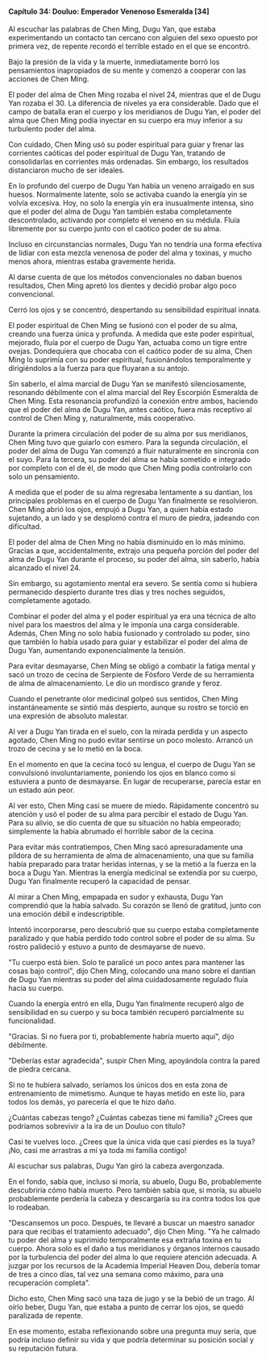 
#### Capítulo 34: Douluo: Emperador Venenoso Esmeralda [34]


Al escuchar las palabras de Chen Ming, Dugu Yan, que estaba experimentando un contacto tan cercano con alguien del sexo opuesto por primera vez, de repente recordó el terrible estado en el que se encontró.

Bajo la presión de la vida y la muerte, inmediatamente borró los pensamientos inapropiados de su mente y comenzó a cooperar con las acciones de Chen Ming.

El poder del alma de Chen Ming rozaba el nivel 24, mientras que el de Dugu Yan rozaba el 30. La diferencia de niveles ya era considerable. Dado que el campo de batalla eran el cuerpo y los meridianos de Dugu Yan, el poder del alma que Chen Ming podía inyectar en su cuerpo era muy inferior a su turbulento poder del alma.

Con cuidado, Chen Ming usó su poder espiritual para guiar y frenar las corrientes caóticas del poder espiritual de Dugu Yan, tratando de consolidarlas en corrientes más ordenadas. Sin embargo, los resultados distanciaron mucho de ser ideales.

En lo profundo del cuerpo de Dugu Yan había un veneno arraigado en sus huesos. Normalmente latente, solo se activaba cuando la energía yin se volvía excesiva. Hoy, no solo la energía yin era inusualmente intensa, sino que el poder del alma de Dugu Yan también estaba completamente descontrolado, activando por completo el veneno en su médula. Fluía libremente por su cuerpo junto con el caótico poder de su alma.

Incluso en circunstancias normales, Dugu Yan no tendría una forma efectiva de lidiar con esta mezcla venenosa de poder del alma y toxinas, y mucho menos ahora, mientras estaba gravemente herida.

Al darse cuenta de que los métodos convencionales no daban buenos resultados, Chen Ming apretó los dientes y decidió probar algo poco convencional.

Cerró los ojos y se concentró, despertando su sensibilidad espiritual innata.

El poder espiritual de Chen Ming se fusionó con el poder de su alma, creando una fuerza única y profunda. A medida que este poder espiritual, mejorado, fluía por el cuerpo de Dugu Yan, actuaba como un tigre entre ovejas. Dondequiera que chocaba con el caótico poder de su alma, Chen Ming lo suprimía con su poder espiritual, fusionándolos temporalmente y dirigiéndolos a la fuerza para que fluyaran a su antojo.

Sin saberlo, el alma marcial de Dugu Yan se manifestó silenciosamente, resonando débilmente con el alma marcial del Rey Escorpión Esmeralda de Chen Ming. Esta resonancia profundizó la conexión entre ambos, haciendo que el poder del alma de Dugu Yan, antes caótico, fuera más receptivo al control de Chen Ming y, naturalmente, más cooperativo.

Durante la primera circulación del poder de su alma por sus meridianos, Chen Ming tuvo que guiarlo con esmero. Para la segunda circulación, el poder del alma de Dugu Yan comenzó a fluir naturalmente en sincronía con el suyo. Para la tercera, su poder del alma se había sometido e integrado por completo con el de él, de modo que Chen Ming podía controlarlo con solo un pensamiento.

A medida que el poder de su alma regresaba lentamente a su dantian, los principales problemas en el cuerpo de Dugu Yan finalmente se resolvieron. Chen Ming abrió los ojos, empujó a Dugu Yan, a quien había estado sujetando, a un lado y se desplomó contra el muro de piedra, jadeando con dificultad.

El poder del alma de Chen Ming no había disminuido en lo más mínimo. Gracias a que, accidentalmente, extrajo una pequeña porción del poder del alma de Dugu Yan durante el proceso, su poder del alma, sin saberlo, había alcanzado el nivel 24.

Sin embargo, su agotamiento mental era severo. Se sentía como si hubiera permanecido despierto durante tres días y tres noches seguidos, completamente agotado.

Combinar el poder del alma y el poder espiritual ya era una técnica de alto nivel para los maestros del alma y le imponía una carga considerable. Además, Chen Ming no solo había fusionado y controlado su poder, sino que también lo había usado para guiar y estabilizar el poder del alma de Dugu Yan, aumentando exponencialmente la tensión.

Para evitar desmayarse, Chen Ming se obligó a combatir la fatiga mental y sacó un trozo de cecina de Serpiente de Fósforo Verde de su herramienta de alma de almacenamiento. Le dio un mordisco grande y feroz.

Cuando el penetrante olor medicinal golpeó sus sentidos, Chen Ming instantáneamente se sintió más despierto, aunque su rostro se torció en una expresión de absoluto malestar.

Al ver a Dugu Yan tirada en el suelo, con la mirada perdida y un aspecto agotado, Chen Ming no pudo evitar sentirse un poco molesto. Arrancó un trozo de cecina y se lo metió en la boca.

En el momento en que la cecina tocó su lengua, el cuerpo de Dugu Yan se convulsionó involuntariamente, poniendo los ojos en blanco como si estuviera a punto de desmayarse. En lugar de recuperarse, parecía estar en un estado aún peor.

Al ver esto, Chen Ming casi se muere de miedo. Rápidamente concentró su atención y usó el poder de su alma para percibir el estado de Dugu Yan. Para su alivio, se dio cuenta de que su situación no había empeorado; simplemente la había abrumado el horrible sabor de la cecina.

Para evitar más contratiempos, Chen Ming sacó apresuradamente una píldora de su herramienta de alma de almacenamiento, una que su familia había preparado para tratar heridas internas, y se la metió a la fuerza en la boca a Dugu Yan. Mientras la energía medicinal se extendía por su cuerpo, Dugu Yan finalmente recuperó la capacidad de pensar.

Al mirar a Chen Ming, empapada en sudor y exhausta, Dugu Yan comprendió que la había salvado. Su corazón se llenó de gratitud, junto con una emoción débil e indescriptible.

Intentó incorporarse, pero descubrió que su cuerpo estaba completamente paralizado y que había perdido todo control sobre el poder de su alma. Su rostro palideció y estuvo a punto de desmayarse de nuevo.

"Tu cuerpo está bien. Solo te paralicé un poco antes para mantener las cosas bajo control", dijo Chen Ming, colocando una mano sobre el dantian de Dugu Yan mientras su poder del alma cuidadosamente regulado fluía hacia su cuerpo.

Cuando la energía entró en ella, Dugu Yan finalmente recuperó algo de sensibilidad en su cuerpo y su boca también recuperó parcialmente su funcionalidad.

"Gracias. Si no fuera por ti, probablemente habría muerto aquí", dijo débilmente.

"Deberías estar agradecida", suspir Chen Ming, apoyándola contra la pared de piedra cercana.

Si no te hubiera salvado, seríamos los únicos dos en esta zona de entrenamiento de mimetismo. Aunque te hayas metido en este lío, para todos los demás, yo parecería el que te hizo daño.

¿Cuántas cabezas tengo? ¿Cuántas cabezas tiene mi familia? ¿Crees que podríamos sobrevivir a la ira de un Douluo con título?

Casi te vuelves loco. ¿Crees que la única vida que casi pierdes es la tuya? ¡No, casi me arrastras a mí ya toda mi familia contigo!

Al escuchar sus palabras, Dugu Yan giró la cabeza avergonzada.

En el fondo, sabía que, incluso si moría, su abuelo, Dugu Bo, probablemente descubriría cómo había muerto. Pero también sabía que, si moría, su abuelo probablemente perdería la cabeza y descargaría su ira contra todos los que lo rodeaban.

"Descansemos un poco. Después, te llevaré a buscar un maestro sanador para que recibas el tratamiento adecuado", dijo Chen Ming. "Ya he calmado tu poder del alma y suprimido temporalmente esa extraña toxina en tu cuerpo. Ahora solo es el daño a tus meridianos y órganos internos causado por la turbulencia del poder del alma lo que requiere atención adecuada. A juzgar por los recursos de la Academia Imperial Heaven Dou, debería tomar de tres a cinco días, tal vez una semana como máximo, para una recuperación completa".

Dicho esto, Chen Ming sacó una taza de jugo y se la bebió de un trago. Al oírlo beber, Dugu Yan, que estaba a punto de cerrar los ojos, se quedó paralizada de repente.

En ese momento, estaba reflexionando sobre una pregunta muy seria, que podría incluso definir su vida y que podría determinar su posición social y su reputación futura.
